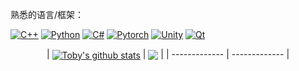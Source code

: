 熟悉的语言/框架：

[![C++](https://img.shields.io/badge/-C++-048?logo=cplusplus&logoColor=fff&style=for-the-badge)](https://cplusplus.com/) 
[![Python](https://img.shields.io/badge/-Python-3776ab?logo=Python&logoColor=fff&style=for-the-badge)](https://www.python.org/)
[![C#](https://img.shields.io/badge/-C%23-1A9E1E?logo=csharp&logoColor=fff&style=for-the-badge)](https://dotnet.microsoft.com/zh-cn/languages/csharp)
[![Pytorch](https://img.shields.io/badge/-Pytorch-EE4C2C?logo=pytorch&logoColor=fff&style=for-the-badge)](https://pytorch.org/)
[![Unity](https://img.shields.io/badge/-Unity-0F0F0F?logo=unity&logoColor=fff&style=for-the-badge)](https://unity.com/)
[![Qt](https://img.shields.io/badge/-Qt-41CD52?logo=qt&logoColor=fff&style=for-the-badge)](https://www.qt.io/)


<div align="center">
| <a href="https://github.com/anuraghazra/github-readme-stats"><img align="center" src="https://github-readme-stats.vercel.app/api?username=tobyprime&show_icons=true&include_all_commits=true&theme=buefy&hide_border=true" alt="Toby's github stats" /></a> | <a href="https://github.com/anuraghazra/github-readme-stats"><img align="center" src="https://github-readme-stats.vercel.app/api/top-langs/?username=tobyprime&layout=compact&theme=buefy&hide_border=true" /></a> |
| ------------- | ------------- |
</div>
